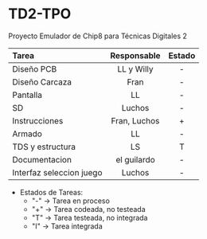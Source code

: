 # TD2-TPO
 Proyecto Emulador de Chip8 para Técnicas Digitales 2


|          Tarea           | Responsable  | Estado |
|:-------------------------|:------------:|:------:|
|        Diseño PCB        |  LL y Willy  |   -    |
|      Diseño Carcaza      |     Fran     |   -    |
|         Pantalla         |      LL      |   -    |
|            SD            |    Luchos    |   -    |
|      Instrucciones       | Fran, Luchos |   +    |
|          Armado          |      LL      |   -    |
|     TDS y estructura     |      LS      |   T    |
|      Documentacion       |  el guilardo |   -    |
| Interfaz seleccion juego |    Luchos    |   -    |

- Estados de Tareas:
  - "-"	-> Tarea en proceso
  - "+"	-> Tarea codeada, no testeada	
  - "T"	-> Tarea testeada, no integrada
  - "I"	-> Tarea integrada
